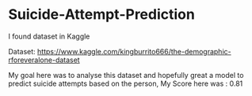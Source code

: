 # Suicide-Attempt-Prediction


I found dataset in Kaggle 


Dataset: https://www.kaggle.com/kingburrito666/the-demographic-rforeveralone-dataset

My goal here was to analyse this dataset and hopefully great a model to predict suicide attempts based on the person,
My Score here was : 0.81
